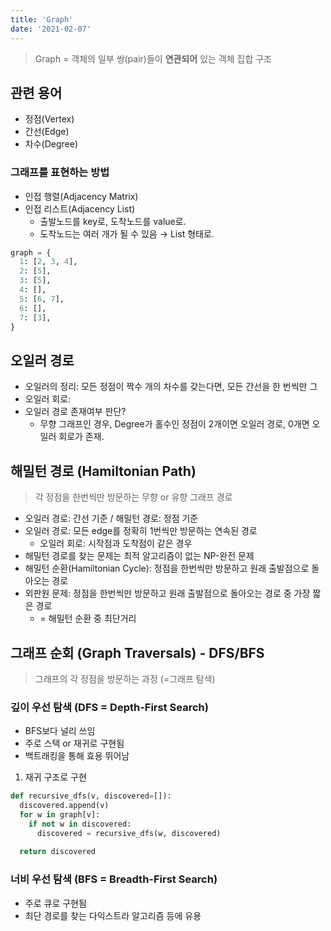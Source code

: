 ```yaml
---
title: 'Graph'
date: '2021-02-07'
---
```


> Graph = 객체의 일부 쌍(pair)들이 **연관되어** 있는 객체 집합 구조

## 관련 용어

- 정점(Vertex)
- 간선(Edge)
- 차수(Degree)

### 그래프를 표현하는 방법

- 인접 행렬(Adjacency Matrix)
- 인접 리스트(Adjacency List)
  - 출발노드를 key로, 도착노드를 value로.
  - 도착노드는 여러 개가 될 수 있음 → List 형태로.

```python
graph = {
  1: [2, 3, 4],
  2: [5],
  3: [5],
  4: [],
  5: [6, 7],
  6: [],
  7: [3],
}
```

## 오일러 경로

- <span>오일러의 정리</span>: 모든 정점이 짝수 개의 차수를 갖는다면, 모든 간선을 한 번씩만 그
- 오일러 회로: 
- 오일러 경로 존재여부 판단?
  - 무향 그래프인 경우, Degree가 홀수인 정점이 2개이면 오일러 경로, 0개면 오일러 회로가 존재.

## 해밀턴 경로 (Hamiltonian Path)

> 각 정점을 한번씩만 방문하는 무향 or 유향 그래프 경로

- 오일러 경로: 간선 기준 / 해밀턴 경로: 정점 기준
- 오일러 경로: 모든 edge를 정확히 1번씩만 방문하는 연속된 경로
  - 오일러 회로: 시작점과 도착점이 같은 경우
- 해밀턴 경로를 찾는 문제는 최적 알고리즘이 없는 NP-완전 문제
- 해밀턴 순환(Hamiltonian Cycle): 정점을 한번씩만 방문하고 원래 출발점으로 돌아오는 경로
- 외판원 문제: 정점을 한번씩만 방문하고 원래 출발점으로 돌아오는 경로 중 가장 짧은 경로
  - = 해밀턴 순환 중 최단거리

## 그래프 순회 (Graph Traversals) - DFS/BFS

> 그래프의 각 정점을 방문하는 과정 (=그래프 탐색)

### 깊이 우선 탐색 (DFS = Depth-First Search)

- BFS보다 널리 쓰임
- 주로 <span>스택 or 재귀</span>로 구현됨
- 백트래킹을 통해 효용 뛰어남

1. 재귀 구조로 구현

```python
def recursive_dfs(v, discovered=[]):
  discovered.append(v)
  for w in graph[v]:
    if not w in discovered:
      discovered = recursive_dfs(w, discovered)
  
  return discovered
```

### 너비 우선 탐색 (BFS = Breadth-First Search)

- 주로 <span>큐</span>로 구현됨
- 최단 경로를 찾는 다익스트라 알고리즘 등에 유용

